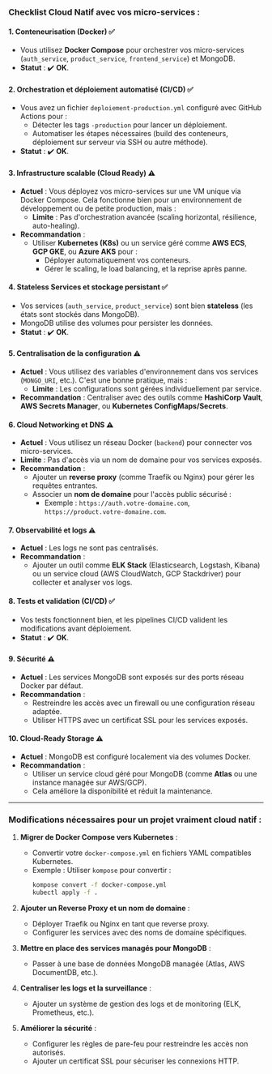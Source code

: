 ### **Checklist Cloud Natif avec vos micro-services :**

#### 1. **Conteneurisation (Docker) ✅**

- Vous utilisez **Docker Compose** pour orchestrer vos micro-services (`auth_service`, `product_service`, `frontend_service`) et MongoDB.
- **Statut** : ✔️ **OK**.

#### 2. **Orchestration et déploiement automatisé (CI/CD) ✅**

- Vous avez un fichier `deploiement-production.yml` configuré avec GitHub Actions pour :
  - Détecter les tags `-production` pour lancer un déploiement.
  - Automatiser les étapes nécessaires (build des conteneurs, déploiement sur serveur via SSH ou autre méthode).
- **Statut** : ✔️ **OK**.

#### 3. **Infrastructure scalable (Cloud Ready) ⚠️**

- **Actuel** : Vous déployez vos micro-services sur une VM unique via Docker Compose. Cela fonctionne bien pour un environnement de développement ou de petite production, mais :
  - **Limite** : Pas d'orchestration avancée (scaling horizontal, résilience, auto-healing).
- **Recommandation** :
  - Utiliser **Kubernetes (K8s)** ou un service géré comme **AWS ECS**, **GCP GKE**, ou **Azure AKS** pour :
    - Déployer automatiquement vos conteneurs.
    - Gérer le scaling, le load balancing, et la reprise après panne.

#### 4. **Stateless Services et stockage persistant ✅**

- Vos services (`auth_service`, `product_service`) sont bien **stateless** (les états sont stockés dans MongoDB).
- MongoDB utilise des volumes pour persister les données.
- **Statut** : ✔️ **OK**.

#### 5. **Centralisation de la configuration ⚠️**

- **Actuel** : Vous utilisez des variables d'environnement dans vos services (`MONGO_URI`, etc.). C'est une bonne pratique, mais :
  - **Limite** : Les configurations sont gérées individuellement par service.
- **Recommandation** : Centraliser avec des outils comme **HashiCorp Vault**, **AWS Secrets Manager**, ou **Kubernetes ConfigMaps/Secrets**.

#### 6. **Cloud Networking et DNS ⚠️**

- **Actuel** : Vous utilisez un réseau Docker (`backend`) pour connecter vos micro-services.
- **Limite** : Pas d'accès via un nom de domaine pour vos services exposés.
- **Recommandation** :
  - Ajouter un **reverse proxy** (comme Traefik ou Nginx) pour gérer les requêtes entrantes.
  - Associer un **nom de domaine** pour l'accès public sécurisé :
    - Exemple : `https://auth.votre-domaine.com`, `https://product.votre-domaine.com`.

#### 7. **Observabilité et logs ⚠️**

- **Actuel** : Les logs ne sont pas centralisés.
- **Recommandation** :
  - Ajouter un outil comme **ELK Stack** (Elasticsearch, Logstash, Kibana) ou un service cloud (AWS CloudWatch, GCP Stackdriver) pour collecter et analyser vos logs.

#### 8. **Tests et validation (CI/CD) ✅**

- Vos tests fonctionnent bien, et les pipelines CI/CD valident les modifications avant déploiement.
- **Statut** : ✔️ **OK**.

#### 9. **Sécurité ⚠️**

- **Actuel** : Les services MongoDB sont exposés sur des ports réseau Docker par défaut.
- **Recommandation** :
  - Restreindre les accès avec un firewall ou une configuration réseau adaptée.
  - Utiliser HTTPS avec un certificat SSL pour les services exposés.

#### 10. **Cloud-Ready Storage ⚠️**

- **Actuel** : MongoDB est configuré localement via des volumes Docker.
- **Recommandation** :
  - Utiliser un service cloud géré pour MongoDB (comme **Atlas** ou une instance managée sur AWS/GCP).
  - Cela améliore la disponibilité et réduit la maintenance.

---

### **Modifications nécessaires pour un projet vraiment cloud natif :**

1. **Migrer de Docker Compose vers Kubernetes** :

   - Convertir votre `docker-compose.yml` en fichiers YAML compatibles Kubernetes.
   - Exemple : Utiliser `kompose` pour convertir :
     ```bash
     kompose convert -f docker-compose.yml
     kubectl apply -f .
     ```

2. **Ajouter un Reverse Proxy et un nom de domaine** :

   - Déployer Traefik ou Nginx en tant que reverse proxy.
   - Configurer les services avec des noms de domaine spécifiques.

3. **Mettre en place des services managés pour MongoDB** :

   - Passer à une base de données MongoDB managée (Atlas, AWS DocumentDB, etc.).

4. **Centraliser les logs et la surveillance** :

   - Ajouter un système de gestion des logs et de monitoring (ELK, Prometheus, etc.).

5. **Améliorer la sécurité** :
   - Configurer les règles de pare-feu pour restreindre les accès non autorisés.
   - Ajouter un certificat SSL pour sécuriser les connexions HTTP.
